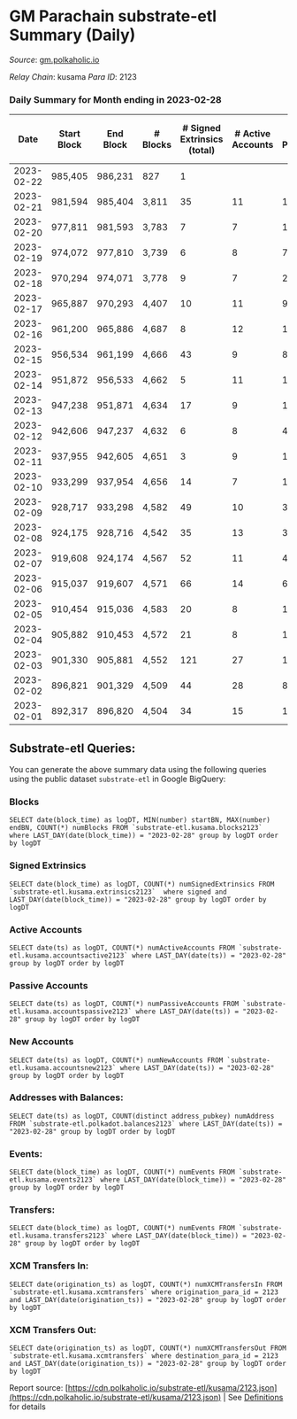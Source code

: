 # GM Parachain substrate-etl Summary (Daily)

_Source_: [gm.polkaholic.io](https://gm.polkaholic.io)

*Relay Chain*: kusama
*Para ID*: 2123



### Daily Summary for Month ending in 2023-02-28


| Date | Start Block | End Block | # Blocks | # Signed Extrinsics (total) | # Active Accounts | # Passive | # New | # Addresses with Balances | # Events | # Transfers | # XCM Transfers In | # XCM Transfers Out | Issues | 
| ---- | ----------- | --------- | -------- | --------------------------- | ----------------- | --------- | ----- | ------------------------- | -------- | ----------- | ------------------ | ------------------- | ------ |
| 2023-02-22 | 985,405 | 986,231 | 827 | 1 |  |  |  |  | 1,730 | 44  |   |   |  |
| 2023-02-21 | 981,594 | 985,404 | 3,811 | 35 | 11 | 13 |  | 9,105 | 8,599 | 403  |   |   |  |
| 2023-02-20 | 977,811 | 981,593 | 3,783 | 7 | 7 | 1 |  | 9,105 | 7,818 | 182  |   |   |  |
| 2023-02-19 | 974,072 | 977,810 | 3,739 | 6 | 8 | 7 |  | 9,105 | 7,753 | 139  |   |   |  |
| 2023-02-18 | 970,294 | 974,071 | 3,778 | 9 | 7 | 2 |  | 9,105 | 7,732 | 81  |   |   |  |
| 2023-02-17 | 965,887 | 970,293 | 4,407 | 10 | 11 | 9 | 1 | 9,105 | 9,110 | 191  |   |   |  |
| 2023-02-16 | 961,200 | 965,886 | 4,687 | 8 | 12 | 15 | 1 | 9,104 | 9,708 | 199  |   |   |  |
| 2023-02-15 | 956,534 | 961,199 | 4,666 | 43 | 9 | 8 | 1 | 9,103 | 10,280 | 513  |   |   |  |
| 2023-02-14 | 951,872 | 956,533 | 4,662 | 5 | 11 | 14 |  | 9,102 | 9,568 | 166  |   |   |  |
| 2023-02-13 | 947,238 | 951,871 | 4,634 | 17 | 9 | 1 |  | 9,102 | 9,625 | 212  |   |   |  |
| 2023-02-12 | 942,606 | 947,237 | 4,632 | 6 | 8 | 4 |  | 9,102 | 9,402 | 78  |   |   |  |
| 2023-02-11 | 937,955 | 942,605 | 4,651 | 3 | 9 | 1 |  | 9,102 | 9,422 | 90  |   |   |  |
| 2023-02-10 | 933,299 | 937,954 | 4,656 | 14 | 7 | 1 |  | 9,102 | 9,603 | 170  |   |   |  |
| 2023-02-09 | 928,717 | 933,298 | 4,582 | 49 | 10 | 30 |  | 9,102 | 10,100 | 490  |   |   |  |
| 2023-02-08 | 924,175 | 928,716 | 4,542 | 35 | 13 | 31 | 1 | 9,102 | 10,258 | 703  |   |   |  |
| 2023-02-07 | 919,608 | 924,174 | 4,567 | 52 | 11 | 4 |  | 9,101 | 10,346 | 565  |   |   |  |
| 2023-02-06 | 915,037 | 919,607 | 4,571 | 66 | 14 | 6 |  | 9,101 | 10,875 | 1,007  |   |   |  |
| 2023-02-05 | 910,454 | 915,036 | 4,583 | 20 | 8 | 1 |  | 9,101 | 9,600 | 249  |   |   |  |
| 2023-02-04 | 905,882 | 910,453 | 4,572 | 21 | 8 | 1 |  | 9,101 | 9,698 | 360  |   |   |  |
| 2023-02-03 | 901,330 | 905,881 | 4,552 | 121 | 27 | 11 |  | 9,101 | 11,403 | 1,063  |   |   |  |
| 2023-02-02 | 896,821 | 901,329 | 4,509 | 44 | 28 | 8 |  | 9,101 | 10,267 | 734  |   |   |  |
| 2023-02-01 | 892,317 | 896,820 | 4,504 | 34 | 15 | 15 | 1 | 9,101 | 10,061 | 599  |   |   |  |

## Substrate-etl Queries:
You can generate the above summary data using the following queries using the public dataset `substrate-etl` in Google BigQuery:


### Blocks
```
SELECT date(block_time) as logDT, MIN(number) startBN, MAX(number) endBN, COUNT(*) numBlocks FROM `substrate-etl.kusama.blocks2123`  where LAST_DAY(date(block_time)) = "2023-02-28" group by logDT order by logDT
```


### Signed Extrinsics
```
SELECT date(block_time) as logDT, COUNT(*) numSignedExtrinsics FROM `substrate-etl.kusama.extrinsics2123`  where signed and LAST_DAY(date(block_time)) = "2023-02-28" group by logDT order by logDT
```


### Active Accounts
```
SELECT date(ts) as logDT, COUNT(*) numActiveAccounts FROM `substrate-etl.kusama.accountsactive2123` where LAST_DAY(date(ts)) = "2023-02-28" group by logDT order by logDT
```


### Passive Accounts
```
SELECT date(ts) as logDT, COUNT(*) numPassiveAccounts FROM `substrate-etl.kusama.accountspassive2123` where LAST_DAY(date(ts)) = "2023-02-28" group by logDT order by logDT
```


### New Accounts
```
SELECT date(ts) as logDT, COUNT(*) numNewAccounts FROM `substrate-etl.kusama.accountsnew2123` where LAST_DAY(date(ts)) = "2023-02-28" group by logDT order by logDT
```


### Addresses with Balances:
```
SELECT date(ts) as logDT, COUNT(distinct address_pubkey) numAddress FROM `substrate-etl.polkadot.balances2123` where LAST_DAY(date(ts)) = "2023-02-28" group by logDT order by logDT
```


### Events:
```
SELECT date(block_time) as logDT, COUNT(*) numEvents FROM `substrate-etl.kusama.events2123` where LAST_DAY(date(block_time)) = "2023-02-28" group by logDT order by logDT
```


### Transfers:
```
SELECT date(block_time) as logDT, COUNT(*) numEvents FROM `substrate-etl.kusama.transfers2123` where LAST_DAY(date(block_time)) = "2023-02-28" group by logDT order by logDT
```


### XCM Transfers In:
```
SELECT date(origination_ts) as logDT, COUNT(*) numXCMTransfersIn FROM `substrate-etl.kusama.xcmtransfers` where origination_para_id = 2123 and LAST_DAY(date(origination_ts)) = "2023-02-28" group by logDT order by logDT
```


### XCM Transfers Out:
```
SELECT date(origination_ts) as logDT, COUNT(*) numXCMTransfersOut FROM `substrate-etl.kusama.xcmtransfers` where destination_para_id = 2123 and LAST_DAY(date(origination_ts)) = "2023-02-28" group by logDT order by logDT
```



Report source: [https://cdn.polkaholic.io/substrate-etl/kusama/2123.json](https://cdn.polkaholic.io/substrate-etl/kusama/2123.json) | See [Definitions](/DEFINITIONS.md) for details
